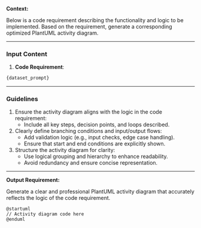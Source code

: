 **Context:**

Below is a code requirement describing the functionality and logic to be implemented. Based on the requirement, generate a corresponding optimized PlantUML activity diagram.

---

### Input Content
1. **Code Requirement**:
```python
{dataset_prompt}
```

---

### Guidelines
1. Ensure the activity diagram aligns with the logic in the code requirement:
    - Include all key steps, decision points, and loops described.
2. Clearly define branching conditions and input/output flows:
    - Add validation logic (e.g., input checks, edge case handling).
    - Ensure that start and end conditions are explicitly shown.
3. Structure the activity diagram for clarity:
    - Use logical grouping and hierarchy to enhance readability.
    - Avoid redundancy and ensure concise representation.

---

**Output Requirement:**

Generate a clear and professional PlantUML activity diagram that accurately reflects the logic of the code requirement.
```plantuml
@startuml
// Activity diagram code here
@enduml
```